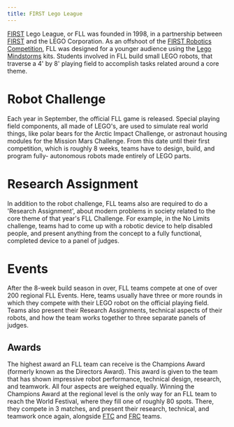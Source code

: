 ```yaml
---
title: FIRST Lego League
---
```


[FIRST](first) Lego League, or FLL was founded in 1998, in a
partnership between [FIRST](first) and the LEGO Corporation. As an offshoot of
the [FIRST Robotics Competition](frc), FLL was designed for a younger audience
using the [Lego Mindstorms](lego-mindstorms) kits. Students involved in FLL
build small LEGO robots, that traverse a 4' by 8' playing field to accomplish
tasks related around a core theme.


#  Robot Challenge

Each year in September, the official FLL game is released. Special playing
field components, all made of LEGO's, are used to simulate real world things,
like polar bears for the Arctic Impact Challenge, or astronaut housing modules
for the Mission Mars Challenge. From this date until their first competition,
which is roughly 8 weeks, teams have to design, build, and program fully-
autonomous robots made entirely of LEGO parts.

#  Research Assignment

In addition to the robot challenge, FLL teams also are required to do a
'Research Assignment', about modern problems in society related to the core
theme of that year's FLL Challenge. For example, in the No Limits challenge,
teams had to come up with a robotic device to help disabled people, and
present anything from the concept to a fully functional, completed device to a
panel of judges.


#  Events

After the 8-week build season in over, FLL teams compete at one of over 200
regional FLL Events.
Here, teams usually have three or more rounds in
which they compete with their LEGO robot on the official playing field. Teams
also present their Research Assignments, technical aspects of their robots,
and how the team works together to three separate panels of judges.

##  Awards

The highest award an FLL team can receive is the Champions Award (formerly
known as the Directors Award). This award is given to the team that has shown
impressive robot performance, technical design, research, and teamwork. All
four aspects are weighed equally. Winning the Champions Award at the regional
level is the only way for an FLL team to reach the World Festival, where they
fill one of roughly 80 spots. There, they compete in 3 matches, and present
their research, technical, and teamwork once again, alongside
[FTC](ftc) and [FRC](frc) teams.